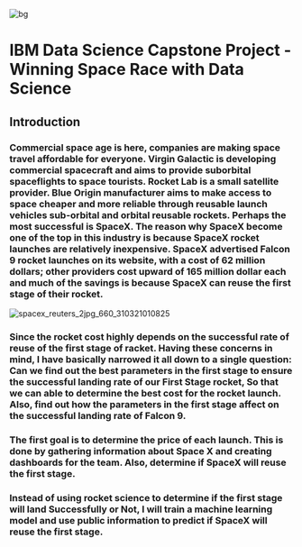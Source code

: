 
![bg](https://user-images.githubusercontent.com/63530823/153649527-bdb9a4d6-e399-4508-be6c-74a62ec9f5bf.png)
# IBM Data Science Capstone Project - Winning Space Race with Data Science

## Introduction

### Commercial space age is here, companies are making space travel affordable for everyone. Virgin Galactic is developing commercial spacecraft and aims to provide suborbital spaceflights to space tourists. Rocket Lab is a small satellite provider. Blue Origin manufacturer aims to make access to space cheaper and more reliable through reusable launch vehicles sub-orbital and orbital reusable rockets. Perhaps the most successful is SpaceX. The reason why SpaceX become one of the top in this industry is because SpaceX rocket launches are relatively inexpensive. SpaceX advertised Falcon 9 rocket launches on its website, with a cost of 62 million dollars; other providers cost upward of 165 million dollar each and much of the savings is because SpaceX can reuse the first stage of their rocket.
![spacex_reuters_2jpg_660_310321010825](https://user-images.githubusercontent.com/63530823/153649640-595776ed-40b5-4d4b-96d3-b8151d00a9d2.jpg)

### Since the rocket cost highly depends on the successful rate of reuse of the first stage of racket. Having these concerns in mind, I have basically narrowed it all down to a single question: Can we find out the best parameters in the first stage to ensure the successful landing rate of our First Stage rocket, So that we can able to determine the best cost for the rocket launch. Also, find out how the parameters in the first stage affect on the successful landing rate of Falcon 9.

### The first goal is to determine the price of each launch. This is done by gathering information about Space X and creating dashboards for the team. Also, determine if SpaceX will reuse the first stage.

### Instead of using rocket science to determine if the first stage will land Successfully or Not, I will train a machine learning model and use public information to predict if SpaceX will reuse the first stage.

